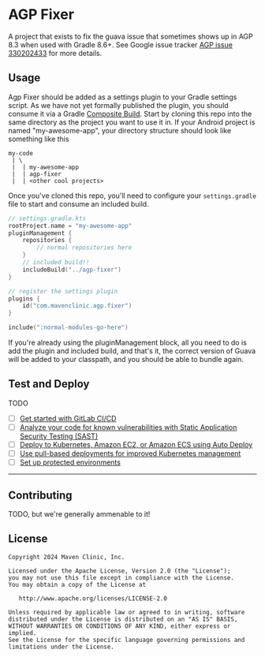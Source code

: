 # AGP Fixer

A project that exists to fix the guava issue that sometimes shows up in AGP 8.3 when used with Gradle 8.6+. See Google issue tracker [AGP issue 330202433](https://issuetracker.google.com/issues/330202433) for more details. 


## Usage

Agp Fixer should be added as a settings plugin to your Gradle settings script. As we have not yet formally
published the plugin, you should consume it via a Gradle
[Composite Build](https://docs.gradle.org/current/userguide/composite_builds.html). Start by cloning this
repo into the same directory as the project you want to use it in. If your Android project is named 
"my-awesome-app", your directory structure should look like something like this

```
my-code
 | \
 |  | my-awesome-app
 |  | agp-fixer
 |  | <other cool projects>
```

Once you've cloned this repo, you'll need to configure your `settings.gradle` file to start and consume an included build. 


```kotlin
// settings.gradle.kts
rootProject.name = "my-awesome-app"
pluginManagement {
    repositories {
        // normal repositories here
    }
    // included build!!
    includeBuild("../agp-fixer")
}

// register the settings plugin
plugins {
    id("com.mavenclinic.agp.fixer")
}

include(":normal-modules-go-here")
```

If you're already using the pluginManagement block, all you need to do is add the plugin and included
build, and that's it, the correct version of Guava will be added to your classpath, and you should be
able to bundle again. 

## Test and Deploy

TODO

- [ ] [Get started with GitLab CI/CD](https://docs.gitlab.com/ee/ci/quick_start/index.html)
- [ ] [Analyze your code for known vulnerabilities with Static Application Security Testing (SAST)](https://docs.gitlab.com/ee/user/application_security/sast/)
- [ ] [Deploy to Kubernetes, Amazon EC2, or Amazon ECS using Auto Deploy](https://docs.gitlab.com/ee/topics/autodevops/requirements.html)
- [ ] [Use pull-based deployments for improved Kubernetes management](https://docs.gitlab.com/ee/user/clusters/agent/)
- [ ] [Set up protected environments](https://docs.gitlab.com/ee/ci/environments/protected_environments.html)

***


## Contributing

TODO, but we're generally ammenable to it!

## License

    Copyright 2024 Maven Clinic, Inc.

    Licensed under the Apache License, Version 2.0 (the "License");
    you may not use this file except in compliance with the License.
    You may obtain a copy of the License at

       http://www.apache.org/licenses/LICENSE-2.0

    Unless required by applicable law or agreed to in writing, software
    distributed under the License is distributed on an "AS IS" BASIS,
    WITHOUT WARRANTIES OR CONDITIONS OF ANY KIND, either express or implied.
    See the License for the specific language governing permissions and
    limitations under the License.
